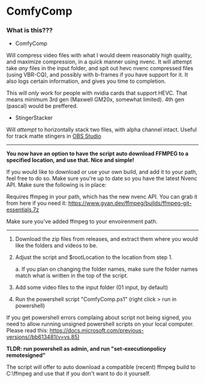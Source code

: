 # ComfyComp

### What is this???

* ComfyComp

Will compress video files with what I would deem reasonably high quality, and maximize compression, in a quick manner using nvenc.
It will attempt take *any* files in the input folder, and spit out hevc nvenc compressed files (using VBR-CQ), and possibly with b-frames if you have support for it. It also logs certain information, and gives you time to completion.

This will *only* work for people with nvidia cards that support HEVC.
That means minimum 3rd gen (Maxwell GM20x, somewhat limited). 4th gen (pascal) would be preffered.

* StingerStacker

Will *attempt* to horizontally stack two files, with alpha channel intact. Useful for track matte stingers in [OBS Studio](https://github.com/obsproject/obs-studio)

----

**You now have an option to have the script auto download FFMPEG to a specified location, and use that. Nice and simple!**

If you would like to download or use your own build, and add it to your path, feel free to do so. Make sure you're up to date so you have the latest Nvenc API.
Make sure the following is in place:

Requires ffmpeg in your path, which has the new nvenc API. You can grab it from here if you need it:
https://www.gyan.dev/ffmpeg/builds/ffmpeg-git-essentials.7z

Make sure you've added ffmpeg to your envoirenment path.

----
 
1. Download the zip files from releases, and extract them where you would like the folders and videos to be.
2. Adjust the script and $rootLocation to the location from step 1.
    
    a. If you plan on changing the folder names, make sure the folder names match what is written in the top of the script.

3. Add some video files to the input folder (01 input, by default)
4. Run the powershell script "ComfyComp.ps1" (right click > run in powershell)

If you get powershell errors complaing about script not being signed, you need to allow running unsigned powershell scripts on your local computer.
Please read this: https://docs.microsoft.com/previous-versions//bb613481(v=vs.85)

**TLDR: run powershell as admin, and run "set-executionpolicy remotesigned"**

The script will offer to auto download a compatible (recent) ffmpeg build to C:\ffmpeg and use that if you don't want to do it yourself.
